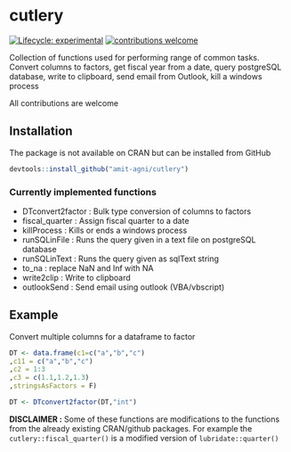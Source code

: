 # cutlery

<!-- badges: start -->

[![Lifecycle: experimental](https://img.shields.io/badge/lifecycle-experimental-orange.svg)](https://www.tidyverse.org/lifecycle/#experimental)
[![contributions welcome](https://img.shields.io/badge/contributions-welcome-brightgreen.svg?style=flat)](https://github.com/dwyl/esta/issues)

<!-- badges: end -->

Collection of functions used for performing range of common tasks. Convert columns to factors, get fiscal year from a date, query postgreSQL database, write to clipboard, send email from Outlook, kill a windows process

All contributions are welcome

## Installation

The package is not available on CRAN but can be installed from GitHub 

``` r
devtools::install_github("amit-agni/cutlery")
```

### Currently implemented functions

* DTconvert2factor	: Bulk type conversion of columns to factors
* fiscal_quarter	  : Assign fiscal quarter to a date
* killProcess	      : Kills or ends a windows process
* runSQLinFile	    : Runs the query given in a text file on postgreSQL database
* runSQLinText	    : Runs the query given as sqlText string
* to_na	            : replace NaN and Inf with NA
* write2clip	      : Write to clipboard
* outlookSend       : Send email using outlook (VBA/vbscript)


## Example

Convert multiple columns for a dataframe to factor

``` r
DT <- data.frame(c1=c("a","b","c")
,c11 = c("a","b","c")
,c2 = 1:3
,c3 = c(1.1,1.2,1.3)
,stringsAsFactors = F)

DT <- DTconvert2factor(DT,"int")

```

**DISCLAIMER :** Some of these functions are modifications to the functions from the already existing CRAN/github packages. For example the `cutlery::fiscal_quarter()` is a modified version of `lubridate::quarter()`   
